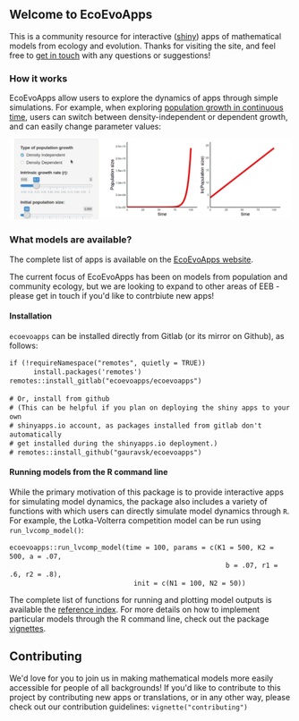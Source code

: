 ## Welcome to EcoEvoApps

This is a community resource for interactive ([shiny](https://shiny.rstudio.com/)) apps of mathematical models from ecology and evolution. Thanks for visiting the site, and feel free to [get in touch](mailto:ecoevoapps@gmail.com) with any questions or suggestions!

### How it works

EcoEvoApps allow users to explore the dynamics of apps through simple simulations. For example, when exploring [population growth in continuous time](https://ecoevoapps.gitlab.io/apps/singlepop-continuous/), users can switch between density-independent or dependent growth, and can easily change parameter values: 


![](man/figures/logistic.gif "animation of users switching between density dependent and independent growth in population growth app")

### What models are available? 

The complete list of apps is available on the [EcoEvoApps website](https://ecoevoapps.gitlab.io/app-collection/). 

The current focus of EcoEvoApps has been on models from population and community ecology, but we are looking to expand to other areas of EEB - please get in touch if you'd like to contrbiute new apps!


#### Installation

`ecoevoapps` can be installed directly from Gitlab (or its mirror on Github), as follows:

```
if (!requireNamespace("remotes", quietly = TRUE))
      install.packages('remotes')
remotes::install_gitlab("ecoevoapps/ecoevoapps")

# Or, install from github
# (This can be helpful if you plan on deploying the shiny apps to your own
# shinyapps.io account, as packages installed from gitlab don't automatically
# get installed during the shinyapps.io deployment.)
# remotes::install_github("gauravsk/ecoevoapps")
```


#### Running models from the R command line

While the primary motivation of this package is to provide interactive apps for simulating model dynamics, the package also includes a variety of functions with which users can directly simulate model dynamics through `R`. For example, the Lotka-Volterra competition model can be run using `run_lvcomp_model()`:

```
ecoevoapps::run_lvcomp_model(time = 100, params = c(K1 = 500, K2 = 500, a = .07, 
                                                      b = .07, r1 = .6, r2 = .8), 
                               init = c(N1 = 100, N2 = 50))
```

The complete list of functions for running and plotting model outputs is available the [reference index](https://ecoevoapps.gitlab.io/docs/reference/index.html). For more details on how to implement particular models through the R command line, check out the package [vignettes](https://ecoevoapps.gitlab.io/docs/articles/index.html).

## Contributing

We'd love for you to join us in making mathematical models more easily accessible for people of all backgrounds! If you'd like to contribute to this project by contributing new apps or translations, or in any other way, please check out our contribution guidelines: `vignette("contributing")`



